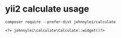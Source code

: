 # yii2 calculate usage
```
composer require --prefer-dist johnnylei/calculate
```
```
<?= johnnylei\calculate\Calculate::widget()?>
```
